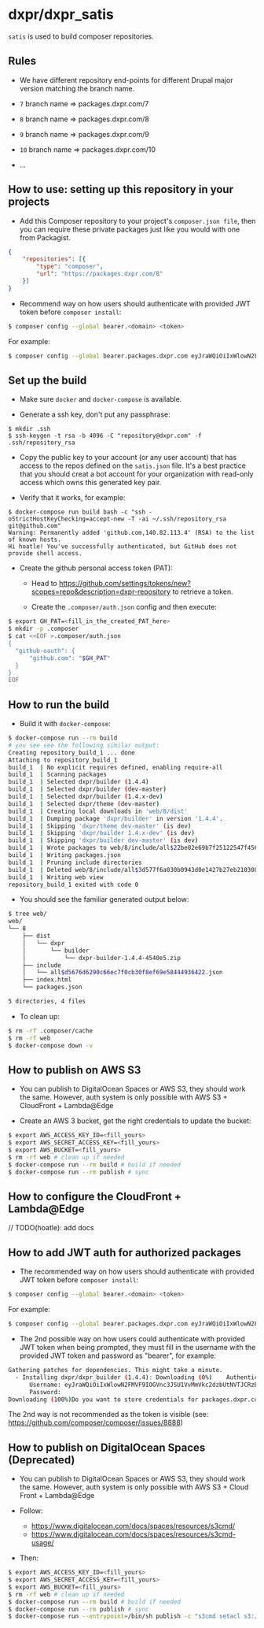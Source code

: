 # dxpr/dxpr_satis

`satis` is used to build composer repositories.

## Rules

- We have different repository end-points for different Drupal major version matching the branch name.

- `7` branch name  => packages.dxpr.com/7
- `8` branch name  => packages.dxpr.com/8
- `9` branch name  => packages.dxpr.com/9
- `10` branch name => packages.dxpr.com/10
- ...

## How to use: setting up this repository in your projects

- Add this Composer repository to your project's `composer.json file`, then you can require these
private packages just like you would with one from Packagist.

```json
{
    "repositories": [{
        "type": "composer",
        "url": "https://packages.dxpr.com/8"
    }]
}
```

- Recommend way on how users should authenticate with provided JWT token before `composer install`:

```bash
$ composer config --global bearer.<domain> <token>
```

For example:

```bash
$ composer config --global bearer.packages.dxpr.com eyJraWQiOiIxWlowN2FMVF9IOGVnc3JSU1VvMmVkc2dzbUtNVTJCRzBhSmZGZFNiWF9VIiwiYWxnIjoiUFMyNTYifQ.eyJpc3MiOiJodHRwczovL2R4cHIuY29tIiwic3ViIjoidXNlci1pZCIsImF1ZCI6Imh0dHBzOi8vcGFja2FnZXMuZHhwci5jb20iLCJzY29wZSI6Ijg6ZHhwci9keHByX2J1aWxkZXI6KiA5OmR4cHIvZHhwcl9idWlsZGVyOioiLCJpYXQiOjE1ODg2MTMwNzB9.YPrGULY4TUm8Ck6CXU1ydG4Lfo9nnJO0ZutPz1c7W5ZB_R99EY4oT3oOsLKf4wVwxJ8Bw03antUM89ORm1qoTd-JMS10uw1loHzIiOwNFhdwCtPiExXJsg84UxRwAhx71XoDG0iKiPdqGSVLxVaRjF-DJQ9aGnDkyPwybfCcQdRt6xy4qZqruJ0A5HSVhxKRPjGUlb3gK2bc_cEdWr0KcSjjh4LSmYrtmZ3UIgW3Af0mQSKfHSyQsLRqkWJRrW6lk5foJZc-wQ48NBhq8FSP9Eg87INwW-Tom8irWKQp86tz4VHjnfgWIyYMjv-epxQ7BVd7Jy1s8L3qbcwz3hUlDQ
```


## Set up the build

- Make sure `docker` and `docker-compose` is available.

- Generate a ssh key, don't put any passphrase:

```
$ mkdir .ssh
$ ssh-keygen -t rsa -b 4096 -C "repository@dxpr.com" -f .ssh/repository_rsa
```

- Copy the public key to your account (or any user account) that has access to the repos defined on the
  `satis.json` file. It's a best practice that you should creat a bot account for your organization
  with read-only access which owns this generated key pair.


- Verify that it works, for example:

```
$ docker-compose run build bash -c "ssh -oStrictHostKeyChecking=accept-new -T -ai ~/.ssh/repository_rsa git@github.com"
Warning: Permanently added 'github.com,140.82.113.4' (RSA) to the list of known hosts.
Hi hoatle! You've successfully authenticated, but GitHub does not provide shell access.
```

- Create the github personal access token (PAT):

  + Head to https://github.com/settings/tokens/new?scopes=repo&description=dxpr-repository
    to retrieve a token.

  + Create the `.composer/auth.json` config and then execute:

```bash
$ export GH_PAT=<fill_in_the_created_PAT_here>
$ mkdir -p .composer
$ cat <<EOF >.composer/auth.json
{
  "github-oauth": {
      "github.com": "$GH_PAT"
  }
}
EOF
```

## How to run the build


- Build it with `docker-compose`:

```bash
$ docker-compose run --rm build
# you see see the following similar output:
Creating repository_build_1 ... done
Attaching to repository_build_1
build_1  | No explicit requires defined, enabling require-all
build_1  | Scanning packages
build_1  | Selected dxpr/builder (1.4.4)
build_1  | Selected dxpr/builder (dev-master)
build_1  | Selected dxpr/builder (1.4.x-dev)
build_1  | Selected dxpr/theme (dev-master)
build_1  | Creating local downloads in 'web/8/dist'
build_1  | Dumping package 'dxpr/builder' in version '1.4.4'.
build_1  | Skipping 'dxpr/theme dev-master' (is dev)
build_1  | Skipping 'dxpr/builder 1.4.x-dev' (is dev)
build_1  | Skipping 'dxpr/builder dev-master' (is dev)
build_1  | Wrote packages to web/8/include/all$22be02e69b7f25122547f4569f4a2b6599bb50f7.json
build_1  | Writing packages.json
build_1  | Pruning include directories
build_1  | Deleted web/8/include/all$3d577f6a030b0943d0e1427b27eb210308cb5869.json
build_1  | Writing web view
repository_build_1 exited with code 0
```

- You should see the familiar generated output below:

```bash
$ tree web/
web/
└── 8
    ├── dist
    │   └── dxpr
    │       └── builder
    │           └── dxpr-builder-1.4.4-4540e5.zip
    ├── include
    │   └── all$d5676d6290c66ec7f0cb30f8ef69e58444936422.json
    ├── index.html
    └── packages.json

5 directories, 4 files
```

- To clean up:

```bash
$ rm -rf .composer/cache
$ rm -rf web
$ docker-compose down -v
```

## How to publish on AWS S3

- You can publish to DigitalOcean Spaces or AWS S3, they should work the same. However, auth system
  is only possible with AWS S3 + CloudFront + Lambda@Edge

- Create an AWS 3 bucket, get the right credentials to update the bucket:

```bash
$ export AWS_ACCESS_KEY_ID=<fill_yours>
$ export AWS_SECRET_ACCESS_KEY=<fill_yours>
$ export AWS_BUCKET=<fill_yours>
$ rm -rf web # clean up if needed
$ docker-compose run --rm build # build if needed
$ docker-compose run --rm publish # sync
```

## How to configure the CloudFront + Lambda@Edge

// TODO(hoatle): add docs


## How to add JWT auth for authorized packages

- The recommended way on how users should authenticate with provided JWT token before `composer install`:

```bash
$ composer config --global bearer.<domain> <token>
```

For example:

```bash
$ composer config --global bearer.packages.dxpr.com eyJraWQiOiIxWlowN2FMVF9IOGVnc3JSU1VvMmVkc2dzbUtNVTJCRzBhSmZGZFNiWF9VIiwiYWxnIjoiUFMyNTYifQ.eyJpc3MiOiJodHRwczovL2R4cHIuY29tIiwic3ViIjoidXNlci1pZCIsImF1ZCI6Imh0dHBzOi8vcGFja2FnZXMuZHhwci5jb20iLCJzY29wZSI6Ijg6ZHhwci9keHByX2J1aWxkZXI6KiA5OmR4cHIvZHhwcl9idWlsZGVyOioiLCJpYXQiOjE1ODg2MTMwNzB9.YPrGULY4TUm8Ck6CXU1ydG4Lfo9nnJO0ZutPz1c7W5ZB_R99EY4oT3oOsLKf4wVwxJ8Bw03antUM89ORm1qoTd-JMS10uw1loHzIiOwNFhdwCtPiExXJsg84UxRwAhx71XoDG0iKiPdqGSVLxVaRjF-DJQ9aGnDkyPwybfCcQdRt6xy4qZqruJ0A5HSVhxKRPjGUlb3gK2bc_cEdWr0KcSjjh4LSmYrtmZ3UIgW3Af0mQSKfHSyQsLRqkWJRrW6lk5foJZc-wQ48NBhq8FSP9Eg87INwW-Tom8irWKQp86tz4VHjnfgWIyYMjv-epxQ7BVd7Jy1s8L3qbcwz3hUlDQ
```

- The 2nd possible way on how users could authenticate with provided JWT token when being prompted, they
  must fill in the username with the provided JWT token and password as "bearer", for example:

```bash
Gathering patches for dependencies. This might take a minute.
  - Installing dxpr/dxpr_builder (1.4.4): Downloading (0%)    Authentication required (packages.dxpr.com):
      Username: eyJraWQiOiIxWlowN2FMVF9IOGVnc3JSU1VvMmVkc2dzbUtNVTJCRzBhSmZGZFNiWF9VIiwiYWxnIjoiUFMyNTYifQ.eyJpc3MiOiJodHRwczovL2R4cHIuY29tIiwic3ViIjoidXNlci1pZCIsImF1ZCI6Imh0dHBzOi8vcGFja2FnZXMuZHhwci5jb20iLCJzY29wZSI6Ijg6ZHhwci9keHByX2J1aWxkZXI6KiA5OmR4cHIvZHhwcl9idWlsZGVyOioiLCJpYXQiOjE1ODg2MTMwNzB9.YPrGULY4TUm8Ck6CXU1ydG4Lfo9nnJO0ZutPz1c7W5ZB_R99EY4oT3oOsLKf4wVwxJ8Bw03antUM89ORm1qoTd-JMS10uw1loHzIiOwNFhdwCtPiExXJsg84UxRwAhx71XoDG0iKiPdqGSVLxVaRjF-DJQ9aGnDkyPwybfCcQdRt6xy4qZqruJ0A5HSVhxKRPjGUlb3gK2bc_cEdWr0KcSjjh4LSmYrtmZ3UIgW3Af0mQSKfHSyQsLRqkWJRrW6lk5foJZc-wQ48NBhq8FSP9Eg87INwW-Tom8irWKQp86tz4VHjnfgWIyYMjv-epxQ7BVd7Jy1s8L3qbcwz3hUlDQ
      Password: 
Downloading (100%)Do you want to store credentials for packages.dxpr.com in /tmp/auth.json ? [Yn] y
```

The 2nd way is not recommended as the token is visible (see: https://github.com/composer/composer/issues/8888)


## How to publish on DigitalOcean Spaces (Deprecated)

- You can publish to DigitalOcean Spaces or AWS S3, they should work the same. However, auth system
  is only possible with AWS S3 + Cloud Front + Lambda@Edge

- Follow:
  + https://www.digitalocean.com/docs/spaces/resources/s3cmd/
  + https://www.digitalocean.com/docs/spaces/resources/s3cmd-usage/

- Then:

```bash
$ export AWS_ACCESS_KEY_ID=<fill_yours>
$ export AWS_SECRET_ACCESS_KEY=<fill_yours>
$ export AWS_BUCKET=<fill_yours>
$ rm -rf web # clean up if needed
$ docker-compose run --rm build # build if needed
$ docker-compose run --rm publish # sync
$ docker-compose run --entrypoint=/bin/sh publish -c "s3cmd setacl s3://$AWS_BUCKET --acl-public --recursive" # set acl if needed
```
